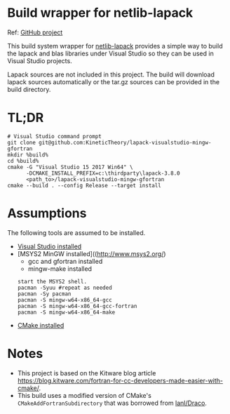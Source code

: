 # Build wrapper for netlib-lapack

Ref: [GitHub project](https://github.com:KineticTheory/lapack-visualstudio-mingw-gfortran)

This build system wrapper for [netlib-lapack](https://github.com/lapack/Reference-lapack)
provides a simple way to build the lapack and blas libraries under Visual Studio 
so they can be used in Visual Studio projects.

Lapack sources are not included in this project.  The build will download 
lapack sources automatically or the tar.gz sources can be provided in the build 
directory.

# TL;DR

```
# Visual Studio command prompt
git clone git@github.com:KineticTheory/lapack-visualstudio-mingw-gfortran
mkdir %build%
cd %build%
cmake -G "Visual Studio 15 2017 Win64" \
      -DCMAKE_INSTALL_PREFIX=c:\thirdparty\lapack-3.8.0
      <path_to>/lapack-visualstudio-mingw-gfortran
cmake --build . --config Release --target install
```

# Assumptions

The following tools are assumed to be installed.

* [Visual Studio installed](https://visualstudio.microsoft.com/vs/community/)
* [MSYS2 MinGW installed]((http://www.msys2.org/)
  * gcc and gfortran installed
  * mingw-make installed
  ```
  start the MSYS2 shell.
  pacman -Syuu #repeat as needed
  pacman -Sy pacman
  pacman -S mingw-w64-x86_64-gcc
  pacman -S mingw-w64-x86_64-gcc-fortran   
  pacman -S mingw-w64-x86_64-make
  ```
* [CMake installed](https://cmake.org/download/)

# Notes

* This project is based on the Kitware blog article 
  https://blog.kitware.com/fortran-for-cc-developers-made-easier-with-cmake/.
* This build uses a modified version of CMake's `CMakeAddFortranSubdirectory`
  that was borrowed from [lanl/Draco](https://github.com/lanl/Draco).
  